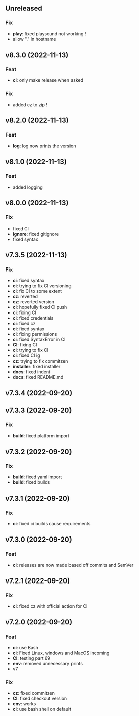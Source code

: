 ## Unreleased

### Fix

- **play**: fixed playsound not working !
- allow "." in hostname

## v8.3.0 (2022-11-13)

### Feat

- **ci**: only make release when asked

### Fix

- added cz to zip !

## v8.2.0 (2022-11-13)

### Feat

- **log**: log now prints the version

## v8.1.0 (2022-11-13)

### Feat

- added logging

## v8.0.0 (2022-11-13)

### Fix

- fixed CI
- **ignore**: fixed gitignore
- fixed syntax

## v7.3.5 (2022-11-13)

### Fix

- **ci**: fixed syntax
- **ci**: trying to fix CI versioning
- **ci**: fix CI to some extent
- **cz**: reverted
- **cz**: reverted version
- **ci**: hopefully fixed CI push
- **ci**: fixing CI
- **ci**: fixed credentials
- **ci**: fixed cz
- **ci**: fixed syntax
- **ci**: fixing permissions
- **ci**: fixed SyntaxError in CI
- **CI**: fixing CI
- **ci**: trying to fix CI
- **ci**: fixed CI ig
- **cz**: trying to fix commitzen
- **installer**: fixed installer
- **docs**: fixed indent
- **docs**: fixed README.md

## v7.3.4 (2022-09-20)

## v7.3.3 (2022-09-20)

### Fix

- **build**: fixed platform import

## v7.3.2 (2022-09-20)

### Fix

- **build**: fixed yaml import
- **build**: fixed builds

## v7.3.1 (2022-09-20)

### Fix

- **ci**: fixed ci builds cause requirements

## v7.3.0 (2022-09-20)

### Feat

- **ci**: releases are now made based off commits and SemVer

## v7.2.1 (2022-09-20)

### Fix

- **ci**: fixed cz with official action for CI

## v7.2.0 (2022-09-20)

### Feat

- **ci**: use Bash
- **ci**: Fixed Linux, windows and MacOS incoming
- **CI**: testing part 69
- **env**: removed unnecessary prints
- v7

### Fix

- **cz**: fixed commitzen
- **CI**: fixed checkout version
- **env**: works
- **ci**: use bash shell on default
